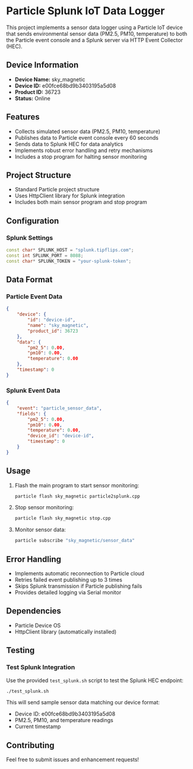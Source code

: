 # Particle Splunk IoT Data Logger

This project implements a sensor data logger using a Particle IoT device that sends environmental sensor data (PM2.5, PM10, temperature) to both the Particle event console and a Splunk server via HTTP Event Collector (HEC).

## Device Information
- **Device Name:** sky_magnetic
- **Device ID:** e00fce68bd9b3403195a5d08
- **Product ID:** 36723
- **Status:** Online

## Features
- Collects simulated sensor data (PM2.5, PM10, temperature)
- Publishes data to Particle event console every 60 seconds
- Sends data to Splunk HEC for data analytics
- Implements robust error handling and retry mechanisms
- Includes a stop program for halting sensor monitoring

## Project Structure
- Standard Particle project structure
- Uses HttpClient library for Splunk integration
- Includes both main sensor program and stop program

## Configuration
### Splunk Settings
```cpp
const char* SPLUNK_HOST = "splunk.tipflips.com";
const int SPLUNK_PORT = 8088;
const char* SPLUNK_TOKEN = "your-splunk-token";
```

## Data Format
### Particle Event Data
```json
{
    "device": {
        "id": "device-id",
        "name": "sky_magnetic",
        "product_id": 36723
    },
    "data": {
        "pm2_5": 0.00,
        "pm10": 0.00,
        "temperature": 0.00
    },
    "timestamp": 0
}
```

### Splunk Event Data
```json
{
    "event": "particle_sensor_data",
    "fields": {
        "pm2_5": 0.00,
        "pm10": 0.00,
        "temperature": 0.00,
        "device_id": "device-id",
        "timestamp": 0
    }
}
```

## Usage
1. Flash the main program to start sensor monitoring:
   ```bash
   particle flash sky_magnetic particle2splunk.cpp
   ```

2. Stop sensor monitoring:
   ```bash
   particle flash sky_magnetic stop.cpp
   ```

3. Monitor sensor data:
   ```bash
   particle subscribe "sky_magnetic/sensor_data"
   ```

## Error Handling
- Implements automatic reconnection to Particle cloud
- Retries failed event publishing up to 3 times
- Skips Splunk transmission if Particle publishing fails
- Provides detailed logging via Serial monitor

## Dependencies
- Particle Device OS
- HttpClient library (automatically installed)

## Testing
### Test Splunk Integration
Use the provided `test_splunk.sh` script to test the Splunk HEC endpoint:

```bash
./test_splunk.sh
```

This will send sample sensor data matching our device format:
- Device ID: e00fce68bd9b3403195a5d08
- PM2.5, PM10, and temperature readings
- Current timestamp

## Contributing
Feel free to submit issues and enhancement requests!
